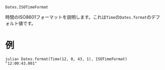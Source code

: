 ```
Dates.ISOTimeFormat
```

時間のISO8601フォーマットを説明します。これは`Time`の`Dates.format`のデフォルト値です。

# 例

```jldoctest
julia> Dates.format(Time(12, 0, 43, 1), ISOTimeFormat)
"12:00:43.001"
```

